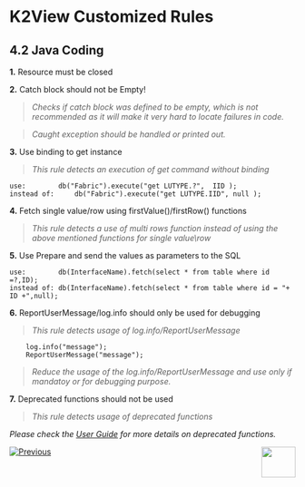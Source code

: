 # K2View Customized Rules

## 4.2	Java Coding

**1.** Resource must be closed

**2.** Catch block should not be Empty!

  >*Checks if catch block was defined to be empty, which is not recommended as it will make it very hard to locate failures in code.*

  >*Caught exception should be handled or printed out.*

**3.** Use binding to get instance

   >*This rule detects an execution of get command without binding*

	use: 		db("Fabric").execute("get LUTYPE.?",  IID );
	instead of: 	db("Fabric").execute("get LUTYPE.IID", null );



**4.** Fetch single value/row using firstValue()/firstRow() functions

 >*This rule detects a use of multi rows function instead of using the above mentioned functions for single value\row*


**5.** Use Prepare and send the values as parameters to the SQL

	use:		db(InterfaceName).fetch(select * from table where id =?,ID);
	instead of:	db(InterfaceName).fetch(select * from table where id = "+ ID +",null);

**6.** ReportUserMessage/log.info should only be used for debugging

   >*This rule detects usage of log.info/ReportUserMessage*

		log.info("message");
		ReportUserMessage("message");
	
  >*Reduce the usage of the log.info/ReportUserMessage and use only if mandatoy or for debugging purpose.*

**7.** Deprecated functions should not be used
 	
   >*This rule detects usage of deprecated functions*
  	
   *Please check the [User Guide](https://docs.sonarqube.org/latest/instance-administration/quality-profiles/) for more details on deprecated functions.*

  

[![Previous](/articles/images/Previous.png)](/articles/COE/SonarQube/04_K2View_Customized_Rules/01_Customized_Rules.md)[<img align="right" width="60" height="54" src="/articles/images/Next.png">](/articles/COE/SonarQube/04_K2View_Customized_Rules/03_Cassandra.md)

